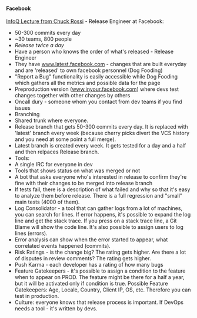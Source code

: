 #### Facebook

[InfoQ Lecture from Chuck Rossi](http://www.infoq.com/presentations/Facebook-Release-Process) - Release Engineer at Facebook:
- 50-300 commits every day
- ~30 teams, 800 people
- *Release twice a day*
- Have a person who knows the order of what's released - Release Engineer
- They have www.latest.facebook.com - changes that are built everyday and are 'released' to own facebook personnel (Dog Fooding)
- "Report a Bug" functionality is easily accessible while Dog Fooding which gathers all the metrics and possible data for the page
- Preproduction version (www.inyour.facebook.com) where devs test changes together with other changes by others
- Oncall dury - someone whom you contact from dev teams if you find issues
- Branching
 - Shared trunk where everyone.
 - Release branch that gets 50-300 commits every day. It is replaced with 'latest' branch every week (because cherry picks divert the VCS history and you need at some point a full merge).
 - Latest branch is created every week. It gets tested for a day and a half and then relpaces Release branch.
- Tools:
 - A single IRC for everyone in dev
 - Tools that shows status on what was merged or not
 - A bot that asks everyone who's interested in release to confirm they're fine with their changes to be merged into release branch
 - If tests fail, there is a description of what failed and why so that it's easy to analyze them before release. There is a full regression and "small" main tests (4000 of them).
 - Log Consolidator - a tool that can gather logs from a lot of machines, you can search for lines. If error happens, it's possible to expand the log line and get the stack trace. If you press on a stack trace line, a Git Blame will show the code line. It's also possible to assign users to log lines (errors).
 - Error analysis can show when the error started to appear, what correlated events happened (commits).
 - Risk Ratings - is the change big? The rating gets higher. Are there a lot of disputes in review comments? The rating gets higher.
 - Push Karma - each developer has a rating of how many bugs 
- Feature Gatekeepers - it's possible to assign a condition to the feature when to appear on PROD. The feature might be there for a half a year, but it will be activated only if condition is true. Possible Feature Gatekeepers: Age, Locale, Country, Client IP, OS, etc. Therefore you can test in production.
- Culture: everyone knows that release process is important. If DevOps needs a tool - it's written by devs.
